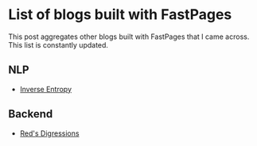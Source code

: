 # List of blogs built with FastPages

This post aggregates other blogs built with FastPages that I came across. This list is constantly updated. 

## NLP
- [Inverse Entropy](https://prrao87.github.io/blog/)

## Backend
- [Red's Digressions](https://rednafi.github.io/digressions/)

